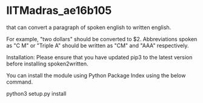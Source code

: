 # IITMadras_ae16b105

that can convert a paragraph of spoken english to written english.

For example, "two dollars" should be converted to $2. Abbreviations spoken as "C M" or "Triple A" should be written as "CM" and "AAA" respectively.

Installation: Please ensure that you have updated pip3 to the latest version before installing spoken2written.

You can install the module using Python Package Index using the below command.

python3 setup.py install
